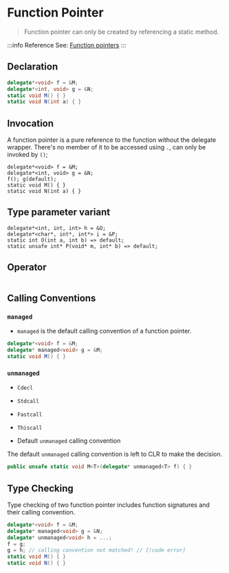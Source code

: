 # Function Pointer

> Function pointer can only be created by referencing a static method.

:::info Reference
See: [Function pointers](https://learn.microsoft.com/en-us/dotnet/csharp/language-reference/unsafe-code#function-pointers)
:::

## Declaration

```cs
delegate*<void> f = &M;
delegate*<int, void> g = &N;
static void M() { }
static void N(int a) { }
```

## Invocation

A function pointer is a pure reference to the function without the delegate wrapper.
There's no member of it to be accessed using `.`, can only be invoked by `()`;

```cs{3}
delegate*<void> f = &M;
delegate*<int, void> g = &N;
f(); g(default);
static void M() { }
static void N(int a) { }
```

## Type parameter variant

```cs{2,4}
delegate*<int, int, int> h = &O;
delegate*<char*, int*, int*> i = &P;
static int O(int a, int b) => default;
static unsafe int* P(void* m, int* b) => default;
```

## Operator

```cs

```

## Calling Conventions

### `managed`

- `managed` is the default calling convention of a function pointer.

```cs
delegate*<void> f = &M;
delegate* managed<void> g = &M;
static void M() { }
```

### `unmanaged`

- `Cdecl`

- `Stdcall`

- `Fastcall`

- `Thiscall`

- Default `unmanaged` calling convention

The default `unmanaged` calling convention is left to CLR to make the decision.

```cs
public unsafe static void M<T>(delegate* unmanaged<T> f) { }
```

## Type Checking

Type checking of two function pointer includes function signatures and their calling convention.

```cs
delegate*<void> f = &M;
delegate* managed<void> g = &N;
delegate* unmanaged<void> h = ...;
f = g;
g = h; // calling convention not matched! // [!code error]
static void M() { }
static void N() { }
```
